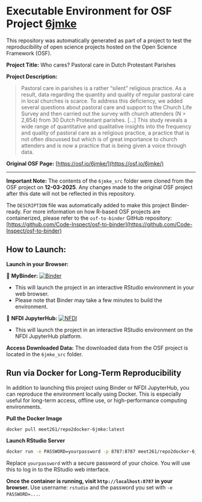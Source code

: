 # Executable Environment for OSF Project [6jmke](https://osf.io/6jmke/)

This repository was automatically generated as part of a project to test the reproducibility of open science projects hosted on the Open Science Framework (OSF).

**Project Title:** Who cares? Pastoral care in Dutch Protestant Parishes

**Project Description:**
> Pastoral care in parishes is a rather “silent” religious practice. As a result, data regarding the quantity and quality of regular pastoral care in local churches is scarce. To address this deficiency, we added several questions about pastoral care and support to the Church Life Survey and then carried out the survey with church attenders (N = 2,854) from 30 Dutch Protestant parishes. [...] This study reveals a wide range of quantitative and qualitative insights into the frequency and quality of pastoral care as a religious practice, a practice that is not often discussed but which is of great importance to church attenders and is now a practice that is being given a voice through data.

**Original OSF Page:** [https://osf.io/6jmke/](https://osf.io/6jmke/)

---

**Important Note:** The contents of the `6jmke_src` folder were cloned from the OSF project on **12-03-2025**. Any changes made to the original OSF project after this date will not be reflected in this repository.

The `DESCRIPTION` file was automatically added to make this project Binder-ready. For more information on how R-based OSF projects are containerized, please refer to the `osf-to-binder` GitHub repository: [https://github.com/Code-Inspect/osf-to-binder](https://github.com/Code-Inspect/osf-to-binder)

## How to Launch:

**Launch in your Browser:**

🚀 **MyBinder:** [![Binder](https://mybinder.org/badge_logo.svg)](https://mybinder.org/v2/gh/code-inspect-binder/osf_6jmke/HEAD?urlpath=rstudio)

   * This will launch the project in an interactive RStudio environment in your web browser.
   * Please note that Binder may take a few minutes to build the environment.

🚀 **NFDI JupyterHub:** [![NFDI](https://nfdi-jupyter.de/images/nfdi_badge.svg)](https://hub.nfdi-jupyter.de/r2d/gh/code-inspect-binder/osf_6jmke/HEAD?urlpath=rstudio)

   * This will launch the project in an interactive RStudio environment on the NFDI JupyterHub platform.

**Access Downloaded Data:**
The downloaded data from the OSF project is located in the `6jmke_src` folder.

## Run via Docker for Long-Term Reproducibility

In addition to launching this project using Binder or NFDI JupyterHub, you can reproduce the environment locally using Docker. This is especially useful for long-term access, offline use, or high-performance computing environments.

**Pull the Docker Image**

```bash
docker pull meet261/repo2docker-6jmke:latest
```

**Launch RStudio Server**

```bash
docker run -e PASSWORD=yourpassword -p 8787:8787 meet261/repo2docker-6jmke
```
Replace `yourpassword` with a secure password of your choice. You will use this to log in to the RStudio web interface.

**Once the container is running, visit `http://localhost:8787` in your browser.**
Use username: `rstudio` and the password you set with `-e PASSWORD=...`.

